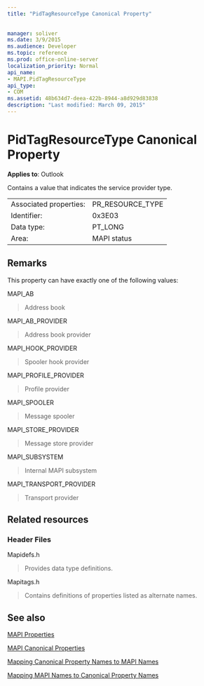 ```yaml
---
title: "PidTagResourceType Canonical Property"
 
 
manager: soliver
ms.date: 3/9/2015
ms.audience: Developer
ms.topic: reference
ms.prod: office-online-server
localization_priority: Normal
api_name:
- MAPI.PidTagResourceType
api_type:
- COM
ms.assetid: 48b634d7-deea-422b-8944-a8d929d83838
description: "Last modified: March 09, 2015"
---
```


# PidTagResourceType Canonical Property

  
  
**Applies to**: Outlook 
  
Contains a value that indicates the service provider type.
  
|||
|:-----|:-----|
|Associated properties:  <br/> |PR_RESOURCE_TYPE  <br/> |
|Identifier:  <br/> |0x3E03  <br/> |
|Data type:  <br/> |PT_LONG  <br/> |
|Area:  <br/> |MAPI status  <br/> |
   
## Remarks

This property can have exactly one of the following values:
  
MAPI_AB 
  
> Address book
    
MAPI_AB_PROVIDER 
  
> Address book provider
    
MAPI_HOOK_PROVIDER 
  
> Spooler hook provider
    
MAPI_PROFILE_PROVIDER 
  
> Profile provider
    
MAPI_SPOOLER 
  
> Message spooler
    
MAPI_STORE_PROVIDER 
  
> Message store provider
    
MAPI_SUBSYSTEM 
  
> Internal MAPI subsystem
    
MAPI_TRANSPORT_PROVIDER 
  
> Transport provider
    
## Related resources

### Header Files

Mapidefs.h
  
> Provides data type definitions.
    
Mapitags.h
  
> Contains definitions of properties listed as alternate names.
    
## See also



[MAPI Properties](mapi-properties.md)
  
[MAPI Canonical Properties](mapi-canonical-properties.md)
  
[Mapping Canonical Property Names to MAPI Names](mapping-canonical-property-names-to-mapi-names.md)
  
[Mapping MAPI Names to Canonical Property Names](mapping-mapi-names-to-canonical-property-names.md)

